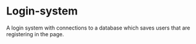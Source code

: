 # Login-system

A login system with connections to a database which saves users that are registering in the page. 